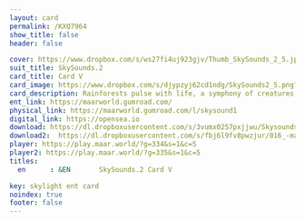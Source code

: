 ```yaml
---
layout: card
permalink: /KXQ7964
show_title: false
header: false

cover: https://www.dropbox.com/s/ws27fi4uj923gjv/Thumb_SkySounds_2_5.jpg?raw=1
suit_title: SkySounds.2
card_title: Card V
card_image: https://www.dropbox.com/s/djypzyj62cd1ndg/SkySounds2_5.png?raw=1
card_description: Rainforests pulse with life, a symphony of creatures singing and communicating in a never-ending conversation. The lush greenery serves as a stage for inter-species oral communication, where the songs of birds and insects blend together in a harmonious chorus. It is a land where music is a natural expression of life. The dense canopy overhead shelters an abundance of life, each species playing its own unique role in the symphony of the forest. But beneath the beauty lies a warning, the destruction of these rainforests not only silences the music but also threatens the survival of countless species and the balance of the planet. It's a reminder that to truly listen to the music of the earth, is to also hear the cries for preservation and protection.
ent_link: https://maarworld.gumroad.com/
physical_link: https://maarworld.gumroad.com/l/skysound1
digital_link: https://opensea.io
download: https://dl.dropboxusercontent.com/s/3vumx0257pxjjwu/Skysounds-2-V.wav?raw=1
download2:  https://dl.dropboxusercontent.com/s/fbj6l9fv8pwzjur/016_-maar-sky-sounds.2-card_V.wav?raw=1
player: https://play.maar.world/?g=334&s=1&c=5
player2: https://play.maar.world/?g=335&s=1&c=5
titles:
  en      : &EN       SkySounds.2 Card V

key: skylight ent card 
noindex: true
footer: false
---
```

